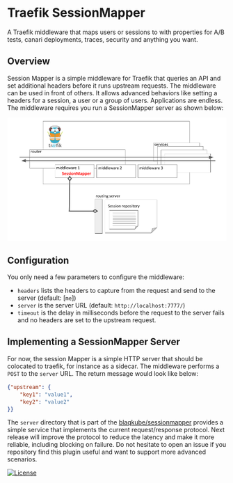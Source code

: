 # Traefik SessionMapper

A Traefik middleware that maps users or sessions to with properties for
A/B tests, canari deployments, traces, security and anything you want. 

## Overview

Session Mapper is a simple middleware for Traefik that queries an API and
set additional headers before it runs upstream requests. The middleware can
be used in front of others. It allows advanced behaviors like setting a
headers for a session, a user or a group of users. Applications are endless.
The middleware requires you run a SessionMapper server as shown below:

![overview](./img/architecture.png)

## Configuration

You only need a few parameters to configure the middleware:

- `headers` lists the headers to capture from the request and send to the
  server (default: [`me`])
- `server` is the server URL (default: `http://localhost:7777/`)
- `timeout` is the delay in milliseconds before the request to the server
  fails and no headers are set to the upstream request.

## Implementing a SessionMapper Server

For now, the session Mapper is a simple HTTP server that should be
colocated to traefik, for instance as a sidecar. The middleware performs
a `POST` to the `server` URL. The return message would look like below:

```json
{"upstream": {
	"key1": "value1",
	"key2": "value2"
}}
```

The `server` directory that is part of the
[blaqkube/sessionmapper](http://github.com/blaqkube/sessionmapper) provides
a simple service that implements the current request/response protocol. Next
release will improve the protocol to reduce the latency and make it more
reliable, including blocking on failure. Do not hesitate to open an issue if
you repository find this plugin useful and want to support more advanced
scenarios.

[![License](https://img.shields.io/badge/License-BSD%203--Clause-blue.svg)](./LICENSE)
